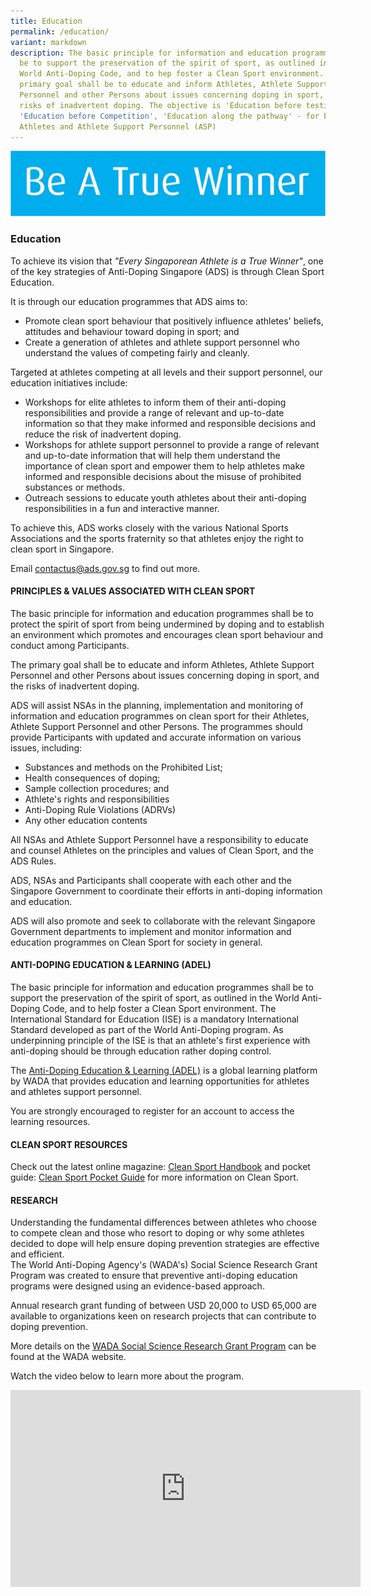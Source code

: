```yaml
---
title: Education
permalink: /education/
variant: markdown
description: The basic principle for information and education programmes should
  be to support the preservation of the spirit of sport, as outlined in the
  World Anti-Doping Code, and to hep foster a Clean Sport environment. The
  primary goal shall be to educate and inform Athletes, Athlete Support
  Personnel and other Persons about issues concerning doping in sport, and the
  risks of inadvertent doping. The objective is 'Education before testing',
  'Education before Competition', 'Education along the pathway' - for both
  Athletes and Athlete Support Personnel (ASP)
---
```

![](/images/Education/Be_A_True_Winner.png)
### **Education**

To achieve its vision that *"Every Singaporean Athlete is a True Winner"*, one of the key strategies of Anti-Doping Singapore (ADS) is through Clean Sport Education.

It is through our education programmes that ADS aims to:
* Promote clean sport behaviour that positively influence athletes' beliefs, attitudes and behaviour toward doping in sport; and
* Create a generation of athletes and athlete support personnel who understand the values of competing fairly and cleanly.

Targeted at athletes competing at all levels and their support personnel, our education initiatives include:
* Workshops for elite athletes to inform them of their anti-doping responsibilities and provide a range of relevant and up-to-date information so that they make informed and responsible decisions and reduce the risk of inadvertent doping.
* Workshops for athlete support personnel to provide a range of relevant and up-to-date information that will help them understand the importance of clean sport and empower them to help athletes make informed and responsible decisions about the misuse of prohibited substances or methods.
* Outreach sessions to educate youth athletes about their anti-doping responsibilities in a fun and interactive manner.

To achieve this, ADS works closely with the various National Sports Associations and the sports fraternity so that athletes enjoy the right to clean sport in Singapore. 

Email [contactus@ads.gov.sg](mailto:contactus@ads.gov.sg) to find out more.

#### **PRINCIPLES &amp; VALUES ASSOCIATED  WITH CLEAN SPORT**

The basic principle for information and education programmes shall be to protect the spirit of sport from being undermined by doping and to establish an environment which promotes and encourages clean sport behaviour and conduct among Participants.

The primary goal shall be to educate and inform Athletes, Athlete Support Personnel and other Persons about issues concerning doping in sport, and the risks of inadvertent doping.

ADS will assist NSAs in the planning, implementation and monitoring of information and education programmes on clean sport for their Athletes, Athlete Support Personnel and other Persons. The programmes should provide Participants with updated and accurate information on various issues, including:

* Substances and methods on the Prohibited List;
* Health consequences of doping;
* Sample collection procedures; and
* Athlete's rights and responsibilities
* Anti-Doping Rule Violations (ADRVs)
* Any other education contents

All NSAs and Athlete Support Personnel have a responsibility to educate and counsel Athletes on the principles and values of Clean Sport, and the ADS Rules.

ADS, NSAs and Participants shall cooperate with each other and the Singapore Government to coordinate their efforts in anti-doping information and education.

ADS will also promote and seek to collaborate with the relevant Singapore Government departments to implement and monitor information and education programmes on Clean Sport for society in general.

#### **ANTI-DOPING EDUCATION &amp; LEARNING (ADEL)**

The basic principle for information and education programmes shall be to support the preservation of the spirit of sport, as outlined in the World Anti-Doping Code, and to help foster a Clean Sport environment. The International Standard for Education (ISE) is a mandatory International Standard developed as part of the World Anti-Doping program. As underpinning principle of the ISE is that an athlete's first experience with anti-doping should be through education rather doping control.

The [Anti-Doping Education &amp; Learning (ADEL)](https://adel.wada-ama.org/learn/external-ecommerce) is a global learning platform by WADA that provides education and learning opportunities for athletes and athletes support personnel.

You are strongly encouraged to register for an account to access the learning resources. 

#### **CLEAN SPORT RESOURCES**  

Check out the latest online magazine: [Clean Sport Handbook](https://heyzine.com/flip-book/bf48972bd0.html) and pocket guide: [Clean Sport Pocket Guide](https://heyzine.com/flip-book/c4a20d1fb5.html) for more information on Clean Sport.

#### **RESEARCH**     
Understanding the fundamental differences between athletes who choose to compete clean and those who resort to doping or why some athletes decided to dope will help ensure doping prevention strategies are effective and efficient.   
The World Anti-Doping Agency's (WADA's) Social Science Research Grant Program was created to ensure that preventive anti-doping education programs were designed using an evidence-based approach.

Annual research grant funding of between USD 20,000 to USD 65,000 are available to organizations keen on research projects that can contribute to doping prevention.

More details on the [WADA Social Science Research Grant Program](https://www.wada-ama.org/en/data-research/social-science-research) can be found at the WADA website.

Watch the video below to learn more about the program.

<iframe width="560" height="315" src="https://www.youtube.com/embed/9y1VYw5LWDc" title="YouTube video player" frameborder="0" allow="accelerometer; autoplay; clipboard-write; encrypted-media; gyroscope; picture-in-picture; web-share" allowfullscreen=""></iframe>